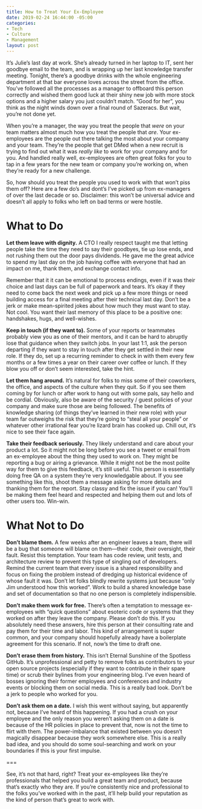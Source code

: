 ```yaml
---
title: How to Treat Your Ex-Employee
date: 2019-02-24 16:44:00 -05:00
categories:
- Tech
- Culture
- Management
layout: post
---
```


It’s Julie’s last day at work. She’s already turned in her laptop to IT, sent her goodbye email to the team, and is wrapping up her last knowledge transfer meeting. Tonight, there’s a goodbye drinks with the whole engineering department at that bar everyone loves across the street from the office. You’ve followed all the processes as a manager to offboard this person correctly and wished them good luck at their shiny new job with more stock options and a higher salary you just couldn’t match. “Good for her”, you think as the night winds down over a final round of Sazeracs. But wait, you’re not done yet.

When you’re a manager, the way you treat the people that _were_ on your team matters almost much how you treat the people that _are_. Your ex-employees are the people out there talking the most about your company and your team. They’re the people that get DMed when a new recruit is trying to find out what it was _really like_ to work for your company and for you. And handled really well, ex-employees are often great folks for you to tap in a few years for the new team or company you’re working on, when they’re ready for a new challenge.

So, how should you treat the people you used to work with that won’t piss them off? Here are a few do’s and dont’s I’ve picked up from ex-managers of over the last decade or so. Disclaimer: this won’t be universal advice and doesn’t all apply to folks who left on bad terms or were hostile.

# What to Do

 **Let them leave with dignity.** A CTO I really respect taught me that letting people take the time they need to say their goodbyes, tie up lose ends, and not rushing them out the door pays dividends. He gave me the great advice to spend my last day on the job having coffee with everyone that had an impact on me, thank them, and exchange contact info.

Remember that it it can be emotional to process endings, even if it was their choice and last days can be full of paperwork and tears. It’s okay if they need to come back the next week and pick up a few more things or need building access for a final meeting after their technical last day. Don’t be a jerk or make mean-spirited jokes about how much they must want to stay. Not cool. You want their last memory of this place to be a positive one: handshakes, hugs, and well-wishes.

**Keep in touch (if they want to).** Some of your reports or teammates probably view you as one of their mentors, and it can be hard to abruptly lose that guidance when they switch jobs. In your last 1:1, ask the person departing if they want to stay in touch after they get settled in their new role. If they do, set up a recurring reminder to check in with them every few months or a few times a year on their career over coffee or lunch. If they blow you off or don’t seem interested, take the hint.

**Let them hang around.** It’s natural for folks to miss some of their coworkers, the office, and aspects of the culture when they quit. So if you see them coming by for lunch or after work to hang out with some pals, say hello and be cordial. Obviously, also be aware of the security / guest policies of your company and make sure those are being followed. The benefits of knowledge sharing (of things they’ve learned in their new role) with your team far outweighs the risk that they’re going to “steal all your people” or whatever other irrational fear you’re lizard brain has cooked up. Chill out, it’s nice to see their face again.

**Take their feedback seriously.** They likely understand and care about your product a lot. So it might not be long before you see a tweet or email from an ex-employee about the thing they used to work on. They might be reporting a bug or airing a grievance. While it might not be the most polite way for them to give this feedback, it’s still useful. This person is essentially doing free QA on a system they’re very knowledgable about. If you see something like this, shoot them a message asking for more details and thanking them for the report. Stay classy and fix the issue if you can! You’ll be making them feel heard and respected and helping them out and lots of other users too. Win-win.

# What Not to Do

**Don’t blame them.** A few weeks after an engineer leaves a team, there will be a bug that someone will blame on them—their code, their oversight, their fault. Resist this temptation. Your team has code review, unit tests, and architecture review to prevent this type of singling out of developers. Remind the current team that every issue is a shared responsibility and focus on fixing the problem instead of dredging up historical evidence of whose fault it was. Don’t let folks blindly rewrite systems just because “only Jim understood how this worked”. Work to build a shared knowledge base and set of documentation so that no one person is completely indispensible. 

**Don’t make them work for free.** There’s often a temptation to message ex-employees with “quick questions” about esoteric code or systems that they worked on after they leave the company. Please don’t do this. If you absolutely need these answers, hire this person at their consulting rate and pay them for their time and labor. This kind of arrangement is super common, and your company should hopefully already have a boilerplate agreement for this scenario. If not, now’s the time to draft one.

**Don’t erase them from history.** This isn’t Eternal Sunshine of the Spotless GitHub. It’s unprofessional and petty to remove folks as contributors to your open source projects (especially if they want to contribute in their spare time) or scrub their bylines from your engineering blog. I’ve even heard of bosses ignoring their former employees and conferences and industry events or blocking them on social media. This is a really bad look. Don’t be a jerk to people who worked for you.

**Don’t ask them on a date.** I wish this went without saying, but apparently not, because I’ve heard of this happening. If you had a crush on your employee and the only reason you weren’t asking them on a date is because of the HR policies in place to prevent that, now is not the time to flirt with them. The power-imbalance that existed between you doesn’t magically disappear because they work somewhere else. This is a really bad idea, and you should do some soul-searching and work on your boundaries if this is your first impulse.

===

See, it’s not that hard, right? Treat your ex-employees like they’re professionals that helped you build a great team and product, because that’s exactly who they are. If you’re consistently nice and professional to the folks you’ve worked with in the past, it’ll help build your reputation as the kind of person that’s great to work with.